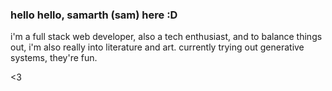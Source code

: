 ### hello hello, samarth (sam) here :D

i'm a full stack web developer, also a tech enthusiast, and to balance things out, i'm also really into literature and art. currently trying out generative systems, they're fun.

<3
